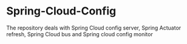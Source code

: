 # Spring-Cloud-Config
The repository deals with Spring Cloud config server, Spring Actuator refresh, Spring Cloud bus and Spring cloud config monitor
